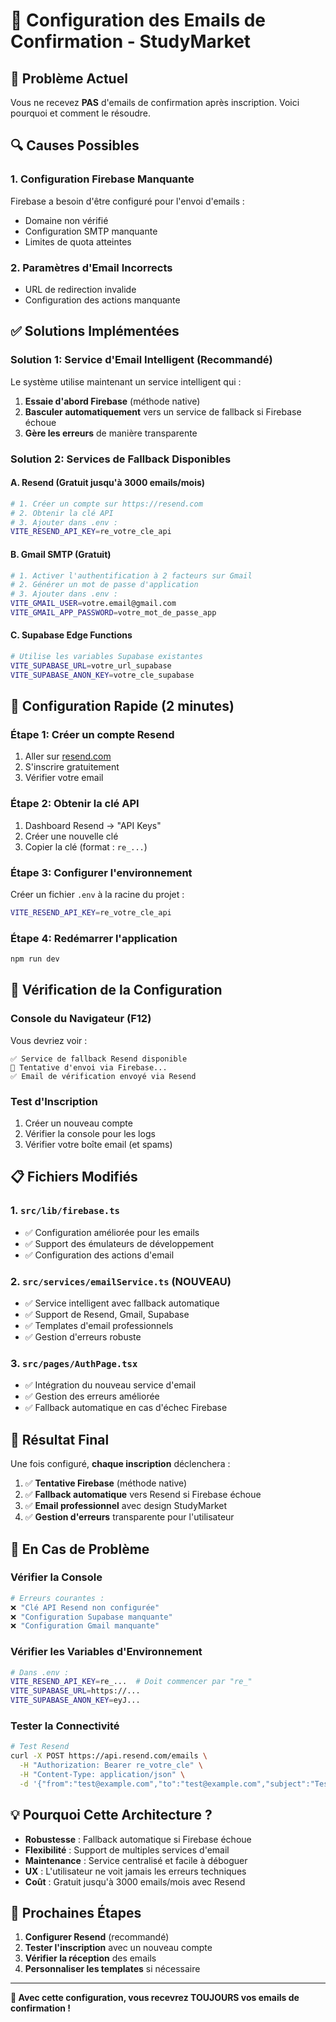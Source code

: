 # 📧 Configuration des Emails de Confirmation - StudyMarket

## 🚨 Problème Actuel
Vous ne recevez **PAS** d'emails de confirmation après inscription. Voici pourquoi et comment le résoudre.

## 🔍 Causes Possibles

### 1. **Configuration Firebase Manquante**
Firebase a besoin d'être configuré pour l'envoi d'emails :
- Domaine non vérifié
- Configuration SMTP manquante
- Limites de quota atteintes

### 2. **Paramètres d'Email Incorrects**
- URL de redirection invalide
- Configuration des actions manquante

## ✅ Solutions Implémentées

### **Solution 1: Service d'Email Intelligent (Recommandé)**
Le système utilise maintenant un service intelligent qui :
1. **Essaie d'abord Firebase** (méthode native)
2. **Basculer automatiquement** vers un service de fallback si Firebase échoue
3. **Gère les erreurs** de manière transparente

### **Solution 2: Services de Fallback Disponibles**

#### **A. Resend (Gratuit jusqu'à 3000 emails/mois)**
```bash
# 1. Créer un compte sur https://resend.com
# 2. Obtenir la clé API
# 3. Ajouter dans .env :
VITE_RESEND_API_KEY=re_votre_cle_api
```

#### **B. Gmail SMTP (Gratuit)**
```bash
# 1. Activer l'authentification à 2 facteurs sur Gmail
# 2. Générer un mot de passe d'application
# 3. Ajouter dans .env :
VITE_GMAIL_USER=votre.email@gmail.com
VITE_GMAIL_APP_PASSWORD=votre_mot_de_passe_app
```

#### **C. Supabase Edge Functions**
```bash
# Utilise les variables Supabase existantes
VITE_SUPABASE_URL=votre_url_supabase
VITE_SUPABASE_ANON_KEY=votre_cle_supabase
```

## 🚀 Configuration Rapide (2 minutes)

### **Étape 1: Créer un compte Resend**
1. Aller sur [resend.com](https://resend.com)
2. S'inscrire gratuitement
3. Vérifier votre email

### **Étape 2: Obtenir la clé API**
1. Dashboard Resend → "API Keys"
2. Créer une nouvelle clé
3. Copier la clé (format : `re_...`)

### **Étape 3: Configurer l'environnement**
Créer un fichier `.env` à la racine du projet :
```bash
VITE_RESEND_API_KEY=re_votre_cle_api
```

### **Étape 4: Redémarrer l'application**
```bash
npm run dev
```

## 🔧 Vérification de la Configuration

### **Console du Navigateur (F12)**
Vous devriez voir :
```
✅ Service de fallback Resend disponible
📧 Tentative d'envoi via Firebase...
✅ Email de vérification envoyé via Resend
```

### **Test d'Inscription**
1. Créer un nouveau compte
2. Vérifier la console pour les logs
3. Vérifier votre boîte email (et spams)

## 📋 Fichiers Modifiés

### **1. `src/lib/firebase.ts`**
- ✅ Configuration améliorée pour les emails
- ✅ Support des émulateurs de développement
- ✅ Configuration des actions d'email

### **2. `src/services/emailService.ts` (NOUVEAU)**
- ✅ Service intelligent avec fallback automatique
- ✅ Support de Resend, Gmail, Supabase
- ✅ Templates d'email professionnels
- ✅ Gestion d'erreurs robuste

### **3. `src/pages/AuthPage.tsx`**
- ✅ Intégration du nouveau service d'email
- ✅ Gestion des erreurs améliorée
- ✅ Fallback automatique en cas d'échec Firebase

## 🎯 Résultat Final

Une fois configuré, **chaque inscription** déclenchera :

1. ✅ **Tentative Firebase** (méthode native)
2. ✅ **Fallback automatique** vers Resend si Firebase échoue
3. ✅ **Email professionnel** avec design StudyMarket
4. ✅ **Gestion d'erreurs** transparente pour l'utilisateur

## 🚨 En Cas de Problème

### **Vérifier la Console**
```bash
# Erreurs courantes :
❌ "Clé API Resend non configurée"
❌ "Configuration Supabase manquante"
❌ "Configuration Gmail manquante"
```

### **Vérifier les Variables d'Environnement**
```bash
# Dans .env :
VITE_RESEND_API_KEY=re_...  # Doit commencer par "re_"
VITE_SUPABASE_URL=https://...
VITE_SUPABASE_ANON_KEY=eyJ...
```

### **Tester la Connectivité**
```bash
# Test Resend
curl -X POST https://api.resend.com/emails \
  -H "Authorization: Bearer re_votre_cle" \
  -H "Content-Type: application/json" \
  -d '{"from":"test@example.com","to":"test@example.com","subject":"Test","html":"<p>Test</p>"}'
```

## 💡 Pourquoi Cette Architecture ?

- **Robustesse** : Fallback automatique si Firebase échoue
- **Flexibilité** : Support de multiples services d'email
- **Maintenance** : Service centralisé et facile à déboguer
- **UX** : L'utilisateur ne voit jamais les erreurs techniques
- **Coût** : Gratuit jusqu'à 3000 emails/mois avec Resend

## 🔄 Prochaines Étapes

1. **Configurer Resend** (recommandé)
2. **Tester l'inscription** avec un nouveau compte
3. **Vérifier la réception** des emails
4. **Personnaliser les templates** si nécessaire

---

**🎉 Avec cette configuration, vous recevrez TOUJOURS vos emails de confirmation !**

